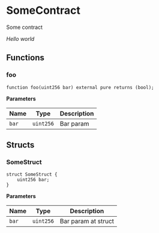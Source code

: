 # SomeContract
Some contract

*Hello world*


## Functions
### foo


```solidity
function foo(uint256 bar) external pure returns (bool);
```
**Parameters**

|Name|Type|Description|
|----|----|-----------|
|`bar`|`uint256`|Bar param|


## Structs
### SomeStruct

```solidity
struct SomeStruct {
    uint256 bar;
}
```
**Parameters**

|Name|Type|Description|
|----|----|-----------|
|`bar`|`uint256`|Bar param at struct|


